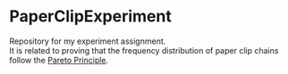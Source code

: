 # PaperClipExperiment
Repository for my experiment assignment. 
<br>It is related to proving that the frequency distribution of paper clip chains follow the [Pareto Principle](https://www.investopedia.com/terms/p/paretoprinciple.asp). 
